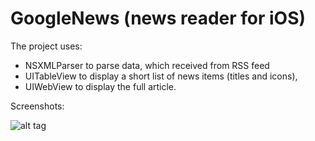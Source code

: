 # GoogleNews (news reader for iOS)

The project uses:

 * NSXMLParser to parse data, which received from RSS feed
 * UITableView to display a short list of news items (titles and icons),
 * UIWebView to display the full article.

Screenshots:

![alt tag](https://raw.githubusercontent.com/bananafish911/GoogleNews/master/screen.gif)
